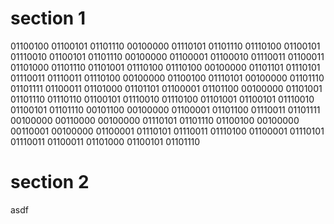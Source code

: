 # section 1

  01100100 01100101 01101110 00100000 01110101 01101110 01110100 01100101 01110010 01100101 01101110 00100000 01100001 01100010 01110011 01100011 01101000 01101110 01101001 01110100 01110100 00100000 01101101 01110101 01110011 01110011 01110100 00100000 01100100 01110101 00100000 01101110 01101111 01100011 01101000 01101101 01100001 01101100 00100000 01101001 01101110 01110110 01100101 01110010 01110100 01101001 01100101 01110010 01100101 01101110 00101100 00100000 01100001 01101100 01110011 01101111 00100000 00110000 00100000 01110101 01101110 01100100 00100000 00110001 00100000 01100001 01110101 01110011 01110100 01100001 01110101 01110011 01100011 01101000 01100101 01101110

# section 2

  asdf
